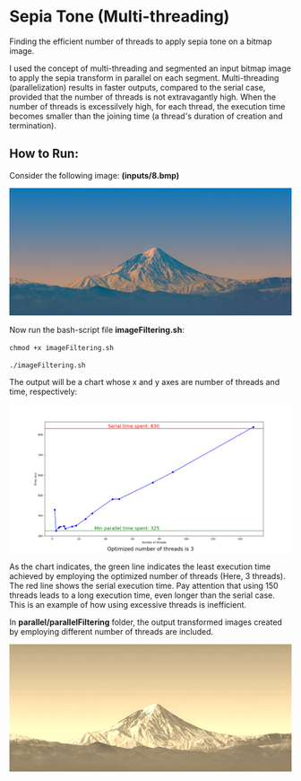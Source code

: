 # Sepia Tone (Multi-threading)

Finding the efficient number of threads to apply sepia tone on a bitmap image.

I used the concept of multi-threading and segmented an input bitmap image to apply the sepia transform in parallel on each segment. Multi-threading (parallelization) results in faster outputs, compared to the serial case, provided that the number of threads is not extravagantly high. When the number of threads is excessilvely high, for each thread, the execution time becomes smaller than the joining time (a thread's duration of creation and termination).


## How to Run:

Consider the following image: $\textbf{(inputs/8.bmp)}$

![img00](./README-images/8.jpeg)

Now run the bash-script file $\textbf{imageFiltering.sh}$: 

`
chmod +x imageFiltering.sh
`

`
./imageFiltering.sh
`

The output will be a chart whose x and y axes are number of threads and time, respectively:

![img01](./README-images/Figure_1.png)


As the chart indicates, the green line indicates the least execution time achieved by employing the optimized number of threads (Here, 3 threads). The red line shows the serial execution time. Pay attention that using 150 threads leads to a long execution time, even longer than the serial case. This is an example of how using excessive threads is inefficient.

In $\textbf{parallel/parallelFiltering}$ folder, the output transformed images created by employing different number of threads are included.


![img02](./README-images/25threads.jpeg)



